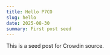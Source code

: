```yaml
---
title: Hello P7CO
slug: hello
date: 2025-08-30
summary: First post seed
---
```


This is a seed post for Crowdin source.
